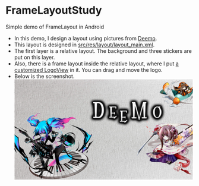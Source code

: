 # FrameLayoutStudy
Simple demo of FrameLayout in Android

- In this demo, I design a layout using pictures from [Deemo](https://www.rayark.com/g/deemo/).
- This layout is designed in [src/res/layout/layout_main.xml](https://github.com/BIOTONIC/FrameLayoutStudy/blob/master/app/src/main/res/layout/activity_main.xml).
- The first layer is a relative layout. The background and three stickers are put on this layer.
- Also, there is a frame layout inside the relative layout, where I put [a customized LogoView](https://github.com/BIOTONIC/FrameLayoutStudy/blob/master/app/src/main/java/com/lovejoy/layouttest/LogoView.java) in it. You can drag and move the logo.
- Below is the screenshot.
![](https://github.com/BIOTONIC/FrameLayoutStudy/blob/master/app/src/main/res/drawable/screenshot.png)
